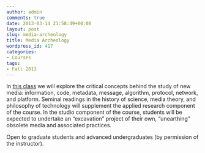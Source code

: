 ```yaml
---
author: admin
comments: true
date: 2013-03-14 21:58:49+00:00
layout: post
slug: media-archeology
title: Media Archeology
wordpress_id: 417
categories:
- Courses
tags:
- Fall 2013
---
```


In [this class](https://docs.google.com/document/d/1uKQyvgPtmW7J3w1shoQuEiJ8fHNfQFke0vukPkeW8aQ/edit?usp=sharing) we will explore the critical concepts behind the study of new media: information, code, metadata, message, algorithm, protocol, network, and platform. Seminal readings in the history of science, media theory, and philosophy of technology will supplement the applied research component of the course. In the studio component of the course, students will be expected to undertake an “excavation” project of their own, “unearthing” obsolete media and associated practices.

Open to graduate students and advanced undergraduates (by permission of the instructor).

